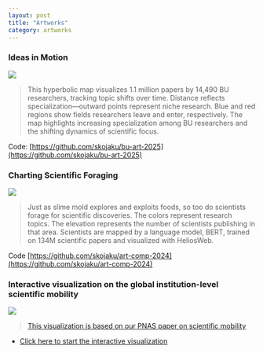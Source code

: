 ```yaml
---
layout: post
title: "Artworks"
category: artworks
---
```


### Ideas in Motion

![](https://github.com/skojaku/bu-art-2025/raw/master/figs/bu-art-2025-image.png)

> This hyperbolic map visualizes 1.1 million papers by 14,490 BU researchers, tracking topic shifts over time. Distance reflects specialization—outward points represent niche research. Blue and red regions show fields researchers leave and enter, respectively. The map highlights increasing specialization among BU researchers and the shifting dynamics of scientific focus.

Code: [https://github.com/skojaku/bu-art-2025](https://github.com/skojaku/bu-art-2025)


### Charting Scientific Foraging

![](https://github.com/skojaku/art-comp-2024/raw/main/figs/all-sciences-v2.png)

> Just as slime mold explores and exploits foods, so too do scientists forage for scientific discoveries. The colors represent research topics. The elevation represents the number of scientists publishing in that area. Scientists are mapped by a language model, BERT, trained on 134M scientific papers and visualized with HeliosWeb.

Code [https://github.com/skojaku/art-comp-2024](https://github.com/skojaku/art-comp-2024)


### Interactive visualization on the global institution-level scientific mobility


![](https://github.com/user-attachments/assets/66f463ab-ec84-4a8c-9e91-eaa2ad95e332)

> [This visualization is based on our PNAS paper on scientific mobility](https://www.pnas.org/doi/full/10.1073/pnas.2305414120)

- [Click here to start the interactive visualization](https://skojaku.github.io/assets/attachments/vis/helios-web/docs/example/?network=scientific-mobility&advanced&dark&density&size=0.5&layout=0&use3d&colorProperty=country&additive&shad)



